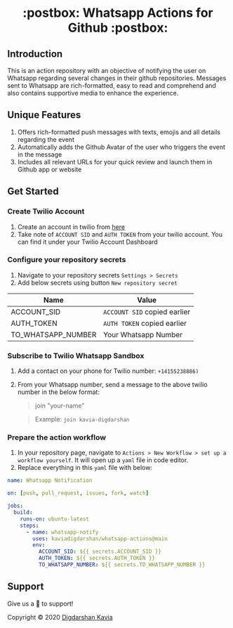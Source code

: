 <h1 align="center">:postbox: Whatsapp Actions for Github :postbox: </h1>

## Introduction
This is an action repository with an objective of notifying the user on Whatsapp regarding several changes in their github repositories. Messages sent to Whatsapp are rich-formatted, easy to read and comprehend and also contains supportive media to enhance the experience.

## Unique Features
1. Offers rich-formatted push messages with texts, emojis and all details regarding the event
2. Automatically adds the Github Avatar of the user who triggers the event in the message
3. Includes all relevant URLs for your quick review and launch them in Github app or website

## Get Started

### Create Twilio Account
1. Create an account in twilio from [here](https://www.twilio.com/)
2. Take note of ```ACCOUNT SID``` and ```AUTH TOKEN``` from your twilio account. You can find it under your Twilio Account Dashboard

### Configure your repository secrets
1. Navigate to your repository secrets ```Settings > Secrets```
2. Add below secrets using button ```New repository secret```

 Name              | Value                                              | 
-------------------|----------------------------------------------------|
ACCOUNT_SID        | ```ACCOUNT SID``` copied earlier
AUTH_TOKEN         | ```AUTH TOKEN``` copied earlier
TO_WHATSAPP_NUMBER | Your Whatsapp Number

### Subscribe to Twilio Whatsapp Sandbox
1. Add a contact on your phone for Twilio number: ```+14155238886)```
2. From your Whatsapp number, send a message to the above twilio number in the below format:
   > join "your-name"

   > Example: ```join kavia-digdarshan```

### Prepare the action workflow
1. In your repository page, navigate to ```Actions > New Workflow > set up a workflow yourself```. It will open up a ```yaml``` file in code editor.
2. Replace everything in this ```yaml``` file with below:

```yaml
name: Whatsapp Notification

on: [push, pull_request, issues, fork, watch]

jobs:
  build:
    runs-on: ubuntu-latest
    steps:
      - name: whatsapp-notify
        uses: kaviadigdarshan/whatsapp-actions@main
        env:
          ACCOUNT_SID: ${{ secrets.ACCOUNT_SID }}
          AUTH_TOKEN: ${{ secrets.AUTH_TOKEN }}
          TO_WHATSAPP_NUMBER: ${{ secrets.TO_WHATSAPP_NUMBER }}
```

## Support
Give us a :star2: to support!

Copyright © 2020 [Digdarshan Kavia](https://github.com/kaviadigdarshan)
